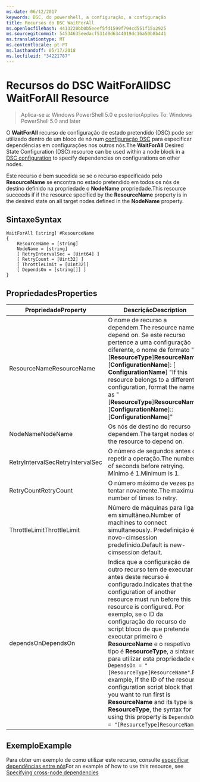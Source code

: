 ```yaml
---
ms.date: 06/12/2017
keywords: DSC, do powershell, a configuração, a configuração
title: Recursos do DSC WaitForAll
ms.openlocfilehash: 4413220bb0b5eeef5fd1599f794cd551f15a2925
ms.sourcegitcommit: 54534635eedacf531d8d6344019dc16a50b8b441
ms.translationtype: MT
ms.contentlocale: pt-PT
ms.lasthandoff: 05/17/2018
ms.locfileid: "34221787"
---
```

# <a name="dsc-waitforall-resource"></a><span data-ttu-id="e8818-103">Recursos do DSC WaitForAll</span><span class="sxs-lookup"><span data-stu-id="e8818-103">DSC WaitForAll Resource</span></span>

> <span data-ttu-id="e8818-104">Aplica-se a: Windows PowerShell 5.0 e posterior</span><span class="sxs-lookup"><span data-stu-id="e8818-104">Applies To: Windows PowerShell 5.0 and later</span></span>

<span data-ttu-id="e8818-105">O **WaitForAll** recurso de configuração de estado pretendido (DSC) pode ser utilizado dentro de um bloco de nó num [configuração DSC](configurations.md) para especificar dependências em configurações nos outros nós.</span><span class="sxs-lookup"><span data-stu-id="e8818-105">The **WaitForAll** Desired State Configuration (DSC) resource can be used within a node block in a [DSC configuration](configurations.md) to specify dependencies on configurations on other nodes.</span></span>

<span data-ttu-id="e8818-106">Este recurso é bem sucedida se se o recurso especificado pelo **ResourceName** se encontra no estado pretendido em todos os nós de destino definido na propriedade o **NodeName** propriedade.</span><span class="sxs-lookup"><span data-stu-id="e8818-106">This resource succeeds if if the resource specified by the **ResourceName** property is in the desired state on all target nodes defined in the **NodeName** property.</span></span>


## <a name="syntax"></a><span data-ttu-id="e8818-107">Sintaxe</span><span class="sxs-lookup"><span data-stu-id="e8818-107">Syntax</span></span>

```
WaitForAll [string] #ResourceName
{
    ResourceName = [string]
    NodeName = [string]
    [ RetryIntervalSec = [Uint64] ]
    [ RetryCount = [Uint32] ]
    [ ThrottleLimit = [Uint32]]
    [ DependsOn = [string[]] ]
}
```

## <a name="properties"></a><span data-ttu-id="e8818-108">Propriedades</span><span class="sxs-lookup"><span data-stu-id="e8818-108">Properties</span></span>

|  <span data-ttu-id="e8818-109">Propriedade</span><span class="sxs-lookup"><span data-stu-id="e8818-109">Property</span></span>  |  <span data-ttu-id="e8818-110">Descrição</span><span class="sxs-lookup"><span data-stu-id="e8818-110">Description</span></span>   |
|---|---|
| <span data-ttu-id="e8818-111">ResourceName</span><span class="sxs-lookup"><span data-stu-id="e8818-111">ResourceName</span></span>| <span data-ttu-id="e8818-112">O nome de recurso a dependem.</span><span class="sxs-lookup"><span data-stu-id="e8818-112">The resource name to depend on.</span></span> <span data-ttu-id="e8818-113">Se este recurso pertence a uma configuração diferente, o nome de formato "[__ResourceType__]__ResourceName__:: [__ConfigurationName__]: [ __ConfigurationName__] "</span><span class="sxs-lookup"><span data-stu-id="e8818-113">If this resource belongs to a different configuration, format the name as "[__ResourceType__]__ResourceName__::[__ConfigurationName__]::[__ConfigurationName__]"</span></span>|
| <span data-ttu-id="e8818-114">NodeName</span><span class="sxs-lookup"><span data-stu-id="e8818-114">NodeName</span></span>| <span data-ttu-id="e8818-115">Os nós de destino do recurso dependem.</span><span class="sxs-lookup"><span data-stu-id="e8818-115">The target nodes of the resource to depend on.</span></span>|
| <span data-ttu-id="e8818-116">RetryIntervalSec</span><span class="sxs-lookup"><span data-stu-id="e8818-116">RetryIntervalSec</span></span>| <span data-ttu-id="e8818-117">O número de segundos antes de repetir a operação.</span><span class="sxs-lookup"><span data-stu-id="e8818-117">The number of seconds before retrying.</span></span> <span data-ttu-id="e8818-118">Mínimo é 1.</span><span class="sxs-lookup"><span data-stu-id="e8818-118">Minimum is 1.</span></span>|
| <span data-ttu-id="e8818-119">RetryCount</span><span class="sxs-lookup"><span data-stu-id="e8818-119">RetryCount</span></span>| <span data-ttu-id="e8818-120">O número máximo de vezes para tentar novamente.</span><span class="sxs-lookup"><span data-stu-id="e8818-120">The maximum number of times to retry.</span></span>|
| <span data-ttu-id="e8818-121">ThrottleLimit</span><span class="sxs-lookup"><span data-stu-id="e8818-121">ThrottleLimit</span></span>| <span data-ttu-id="e8818-122">Número de máquinas para ligar em simultâneo.</span><span class="sxs-lookup"><span data-stu-id="e8818-122">Number of machines to connect simultaneously.</span></span> <span data-ttu-id="e8818-123">Predefinição é novo-cimsession predefinido.</span><span class="sxs-lookup"><span data-stu-id="e8818-123">Default is new-cimsession default.</span></span>|
| <span data-ttu-id="e8818-124">dependsOn</span><span class="sxs-lookup"><span data-stu-id="e8818-124">DependsOn</span></span> | <span data-ttu-id="e8818-125">Indica que a configuração de outro recurso tem de executar antes deste recurso é configurado.</span><span class="sxs-lookup"><span data-stu-id="e8818-125">Indicates that the configuration of another resource must run before this resource is configured.</span></span> <span data-ttu-id="e8818-126">Por exemplo, se o ID da configuração do recurso de script bloco de que pretende executar primeiro é __ResourceName__ e o respetivo tipo é __ResourceType__, a sintaxe para utilizar esta propriedade é `DependsOn = "[ResourceType]ResourceName"`.</span><span class="sxs-lookup"><span data-stu-id="e8818-126">For example, if the ID of the resource configuration script block that you want to run first is __ResourceName__ and its type is __ResourceType__, the syntax for using this property is `DependsOn = "[ResourceType]ResourceName"`.</span></span>|


## <a name="example"></a><span data-ttu-id="e8818-127">Exemplo</span><span class="sxs-lookup"><span data-stu-id="e8818-127">Example</span></span>

<span data-ttu-id="e8818-128">Para obter um exemplo de como utilizar este recurso, consulte [especificar dependências entre nós](crossNodeDependencies.md)</span><span class="sxs-lookup"><span data-stu-id="e8818-128">For an example of how to use this resource, see [Specifying cross-node dependencies](crossNodeDependencies.md)</span></span>